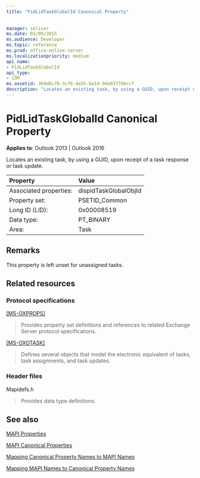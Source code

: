 ```yaml
---
title: "PidLidTaskGlobalId Canonical Property"
 
 
manager: soliver
ms.date: 03/09/2015
ms.audience: Developer
ms.topic: reference
ms.prod: office-online-server
ms.localizationpriority: medium
api_name:
- PidLidTaskGlobalId
api_type:
- COM
ms.assetid: 369d8c78-3cf6-4a55-ba14-9da0377d6ccf
description: "Locates an existing task, by using a GUID, upon receipt of a task response or task update. This property is left unset for unassigned tasks."
---
```


# PidLidTaskGlobalId Canonical Property

  
  
**Applies to**: Outlook 2013 | Outlook 2016 
  
Locates an existing task, by using a GUID, upon receipt of a task response or task update.
  
|Property |Value |
|:-----|:-----|
|Associated properties:  <br/> |dispidTaskGlobalObjId  <br/> |
|Property set:  <br/> |PSETID_Common  <br/> |
|Long ID (LID):  <br/> |0x00008519  <br/> |
|Data type:  <br/> |PT_BINARY  <br/> |
|Area:  <br/> |Task  <br/> |
   
## Remarks

This property is left unset for unassigned tasks.
  
## Related resources

### Protocol specifications

[[MS-OXPROPS] ](https://msdn.microsoft.com/library/f6ab1613-aefe-447d-a49c-18217230b148%28Office.15%29.aspx)
  
> Provides property set definitions and references to related Exchange Server protocol specifications.
    
[[MS-OXOTASK]](https://msdn.microsoft.com/library/55600ec0-6195-4730-8436-59c7931ef27e%28Office.15%29.aspx)
  
> Defines several objects that model the electronic equivalent of tasks, task assignments, and task updates.
    
### Header files

Mapidefs.h
  
> Provides data type definitions.
    
## See also



[MAPI Properties](mapi-properties.md)
  
[MAPI Canonical Properties](mapi-canonical-properties.md)
  
[Mapping Canonical Property Names to MAPI Names](mapping-canonical-property-names-to-mapi-names.md)
  
[Mapping MAPI Names to Canonical Property Names](mapping-mapi-names-to-canonical-property-names.md)

